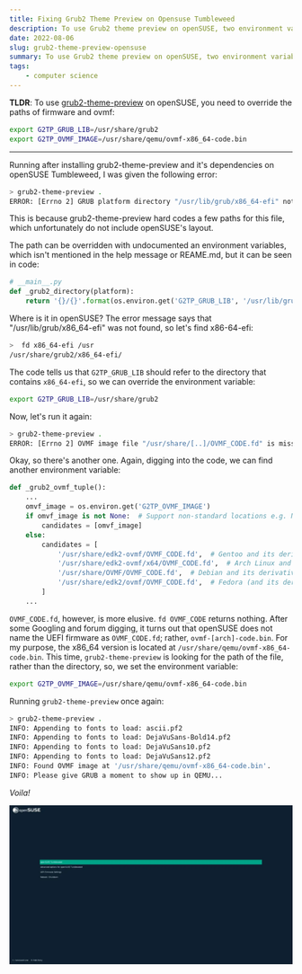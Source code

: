 ```yaml
---
title: Fixing Grub2 Theme Preview on Opensuse Tumbleweed
description: To use Grub2 theme preview on openSUSE, two environment variables needs to be overridden.
date: 2022-08-06
slug: grub2-theme-preview-opensuse
summary: To use Grub2 theme preview on openSUSE, two environment variables needs to be overridden.
tags:
    - computer science
---
```


**TLDR**: To use [grub2-theme-preview](https://github.com/hartwork/grub2-theme-preview) on openSUSE, you need to override the paths of firmware and ovmf:

```sh
export G2TP_GRUB_LIB=/usr/share/grub2
export G2TP_OVMF_IMAGE=/usr/share/qemu/ovmf-x86_64-code.bin
```

---

Running after installing grub2-theme-preview and it's dependencies on openSUSE Tumbleweed, I was given the following error:

```sh
> grub2-theme-preview .
ERROR: [Errno 2] GRUB platform directory "/usr/lib/grub/x86_64-efi" not found
```

This is because grub2-theme-preview hard codes a few paths for this file, which unfortunately do not include openSUSE's layout.

The path can be overridden with undocumented an environment variables, which isn't mentioned in the help message or REAME.md, but it can be seen in code:

```python
# __main__.py
def _grub2_directory(platform):
    return '{}/{}'.format(os.environ.get('G2TP_GRUB_LIB', '/usr/lib/grub'), platform)
```

Where is it in openSUSE? The error message says that "/usr/lib/grub/x86_64-efi" was not found, so let's find x86-64-efi:

```sh
>  fd x86_64-efi /usr
/usr/share/grub2/x86_64-efi/
```

The code tells us that `G2TP_GRUB_LIB` should refer to the directory that contains `x86_64-efi`, so we can override the environment variable:

```sh
export G2TP_GRUB_LIB=/usr/share/grub2
```

Now, let's run it again:

```sh
> grub2-theme-preview .
ERROR: [Errno 2] OVMF image file "/usr/share/[..]/OVMF_CODE.fd" is missing, please install package 'edk2-ovmf' or 'ovmf'.
```

Okay, so there's another one. Again, digging into the code, we can find another environment variable:

```python
def _grub2_ovmf_tuple():
    ...
    omvf_image = os.environ.get('G2TP_OVMF_IMAGE')
    if omvf_image is not None:  # Support non-standard locations e.g. NixOS
        candidates = [omvf_image]
    else:
        candidates = [
            '/usr/share/edk2-ovmf/OVMF_CODE.fd',  # Gentoo and its derivatives
            '/usr/share/edk2-ovmf/x64/OVMF_CODE.fd',  # Arch Linux and its derivatives
            '/usr/share/OVMF/OVMF_CODE.fd',  # Debian and its derivatives
            '/usr/share/edk2/ovmf/OVMF_CODE.fd',  # Fedora (and its derivatives?)
        ]
    ...
```

`OVMF_CODE.fd`, however, is more elusive. `fd OVMF_CODE` returns nothing. After some Googling and forum digging, it turns out that openSUSE does not name the UEFI firmware as `OVMF_CODE.fd`; rather, `ovmf-[arch]-code.bin`. For my purpose, the x86_64 version is located at `/usr/share/qemu/ovmf-x86_64-code.bin`. This time, `grub2-theme-preview` is looking for the path of the file, rather than the directory, so, we set the environment variable:

```sh
export G2TP_OVMF_IMAGE=/usr/share/qemu/ovmf-x86_64-code.bin
```

Running `grub2-theme-preview` once again:

```sh
> grub2-theme-preview .
INFO: Appending to fonts to load: ascii.pf2
INFO: Appending to fonts to load: DejaVuSans-Bold14.pf2
INFO: Appending to fonts to load: DejaVuSans10.pf2
INFO: Appending to fonts to load: DejaVuSans12.pf2
INFO: Found OVMF image at '/usr/share/qemu/ovmf-x86_64-code.bin'.
INFO: Please give GRUB a moment to show up in QEMU...
```

_Voila!_

![Screenshot of grub2-theme-preview](/images/opensuse-grub-preview.webp)